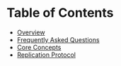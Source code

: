 # Table of Contents

- [Overview](overview.md)
- [Frequently Asked Questions](faq.md)
- [Core Concepts](concepts.md)
- [Replication Protocol](replication-protocol.md)
